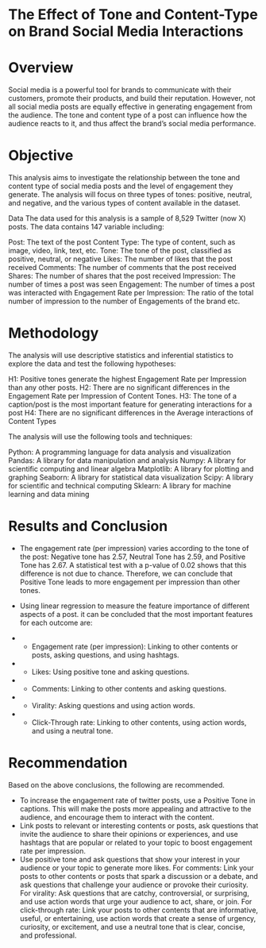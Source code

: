 # The Effect of Tone and Content-Type on Brand Social Media Interactions
# Overview
Social media is a powerful tool for brands to communicate with their customers, promote their products, and build their reputation. However, not all social media posts are equally effective in generating engagement from the audience. The tone and content type of a post can influence how the audience reacts to it, and thus affect the brand’s social media performance.

# Objective
This analysis aims to investigate the relationship between the tone and content type of social media posts and the level of engagement they generate. The analysis will focus on three types of tones: positive, neutral, and negative, and the various types of content available in the dataset.

Data
The data used for this analysis is a sample of 8,529 Twitter (now X) posts. The data contains 147 variable including:


Post: The text of the post
Content Type: The type of content, such as image, video, link, text, etc.
Tone: The tone of the post, classified as positive, neutral, or negative
Likes: The number of likes that the post received
Comments: The number of comments that the post received
Shares: The number of shares that the post received
Impression: The number of times a post was seen
Engagement: The number of times a post was interacted with
Engagement Rate per Impression: The ratio of the total number of impression to the number of Engagements of the brand etc.
# Methodology
The analysis will use descriptive statistics and inferential statistics to explore the data and test the following hypotheses:

H1: Positive tones generate the highest Engagement Rate per Impression than any other posts.
H2: There are no significant differences in the Engagement Rate per Impression of Content Tones.
H3: The tone of a caption/post is the most important feature for generating interactions for a post
H4: There are no significant differences in the Average interactions of Content Types

The analysis will use the following tools and techniques:

Python: A programming language for data analysis and visualization
Pandas: A library for data manipulation and analysis
Numpy: A library for scientific computing and linear algebra
Matplotlib: A library for plotting and graphing
Seaborn: A library for statistical data visualization
Scipy: A library for scientific and technical computing
Sklearn: A library for machine learning and data mining

# Results and Conclusion
- The engagement rate (per impression) varies according to the tone of the post: Negative tone has 2.57, Neutral Tone has 2.59, and Positive Tone has 2.67. A statistical test with a p-value of 0.02 shows that this difference is not due to chance. Therefore, we can conclude that Positive Tone leads to more engagement per impression than other tones.

- Using linear regression to measure the feature importance of different aspects of a post. it can be concluded that the most important features for each outcome are:

 - - Engagement rate (per impression): Linking to other contents or posts, asking questions, and using hashtags.
 - - Likes: Using positive tone and asking questions.
 - - Comments: Linking to other contents and asking questions.
 - - Virality: Asking questions and using action words.
 - - Click-Through rate: Linking to other contents, using action words, and using a neutral tone.

# Recommendation

Based on the above conclusions, the following are recommended.
- To increase the engagement rate of twitter posts, use a Positive Tone in captions. This will make the posts more appealing and attractive to the audience, and encourage them to interact with the content.
- Link posts to relevant or interesting contents or posts, ask questions that invite the audience to share their opinions or experiences, and use hashtags that are popular or related to your topic to boost engagement rate per impression. 
- Use positive tone and ask questions that show your interest in your audience or your topic to generate more likes. 
For comments: Link your posts to other contents or posts that spark a discussion or a debate, and ask questions that challenge your audience or provoke their curiosity.
For virality: Ask questions that are catchy, controversial, or surprising, and use action words that urge your audience to act, share, or join.
For click-through rate: Link your posts to other contents that are informative, useful, or entertaining, use action words that create a sense of urgency, curiosity, or excitement, and use a neutral tone that is clear, concise, and professional.
